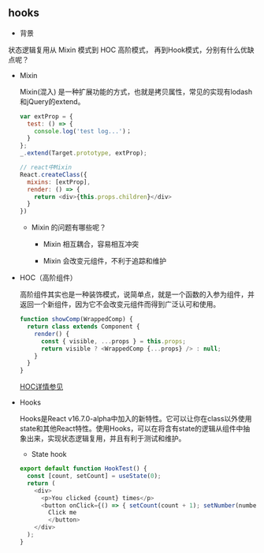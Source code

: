 ## hooks

* 背景

状态逻辑复用从 Mixin 模式到 HOC 高阶模式， 再到Hook模式，分别有什么优缺点呢？

* Mixin

  Mixin(混入) 是一种扩展功能的方式，也就是拷贝属性，常见的实现有lodash和jQuery的extend。

  ```js
  var extProp = {
    test: () => {
      console.log('test log...')；
    }
  };
  _.extend(Target.prototype, extProp);

  // react中Mixin
  React.createClass({
    mixins: [extProp],
    render: () => {
      return <div>{this.props.children}</div>
    }
  })
  ```
  - Mixin 的问题有哪些呢？

    + Mixin 相互耦合，容易相互冲突

    + Mixin 会改变元组件，不利于追踪和维护

* HOC（高阶组件）

  高阶组件其实也是一种装饰模式，说简单点，就是一个函数的入参为组件，并返回一个新组件，因为它不会改变元组件而得到广泛认可和使用。

  ```js
  function showComp(WrappedComp) {
    return class extends Component {
      render() {
        const { visible, ...props } = this.props;
        return visible ? <WrappedComp {...props} /> : null;
      }
    }
  }
  ```

  [HOC详情参见](./HOC)

* Hooks

  Hooks是React v16.7.0-alpha中加入的新特性。它可以让你在class以外使用state和其他React特性。使用Hooks，可以在将含有state的逻辑从组件中抽象出来，实现状态逻辑复用，并且有利于测试和维护。

  - State hook

  ```js
  export default function HookTest() {
    const [count, setCount] = useState(0);
    return (
      <div>
        <p>You clicked {count} times</p>
        <button onClick={() => { setCount(count + 1); setNumber(number + 1); }}>
          Click me
          </button>
      </div>
    );
  }
  ```